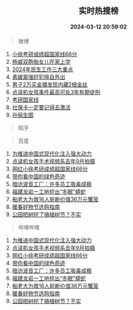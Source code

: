 <div align="center"><h2>实时热搜榜</h2><h4>2024-03-12 20:59:02</h4></div>

> 微博  

1. [小徐考研成绩超国家线66分](https://s.weibo.com/weibo?q=%23%E5%B0%8F%E5%BE%90%E8%80%83%E7%A0%94%E6%88%90%E7%BB%A9%E8%B6%85%E5%9B%BD%E5%AE%B6%E7%BA%BF66%E5%88%86%23&t=31&band_rank=1&Refer=top)<br />
2. [杨威双胞胎女儿在家上学](https://s.weibo.com/weibo?q=%23%E6%9D%A8%E5%A8%81%E5%8F%8C%E8%83%9E%E8%83%8E%E5%A5%B3%E5%84%BF%E5%9C%A8%E5%AE%B6%E4%B8%8A%E5%AD%A6%23&t=31&band_rank=2&Refer=top)<br />
3. [2024年民生工作三大重点](https://s.weibo.com/weibo?q=%232024%E5%B9%B4%E6%B0%91%E7%94%9F%E5%B7%A5%E4%BD%9C%E4%B8%89%E5%A4%A7%E9%87%8D%E7%82%B9%23&t=31&band_rank=3&Refer=top)<br />
4. [素媛案强奸犯擅自外出](https://s.weibo.com/weibo?q=%23%E7%B4%A0%E5%AA%9B%E6%A1%88%E5%BC%BA%E5%A5%B8%E7%8A%AF%E6%93%85%E8%87%AA%E5%A4%96%E5%87%BA%23&t=31&band_rank=4&Refer=top)<br />
5. [男子2万买金镯发现内藏2根金丝](https://s.weibo.com/weibo?q=%23%E7%94%B7%E5%AD%902%E4%B8%87%E4%B9%B0%E9%87%91%E9%95%AF%E5%8F%91%E7%8E%B0%E5%86%85%E8%97%8F2%E6%A0%B9%E9%87%91%E4%B8%9D%23&t=31&band_rank=5&Refer=top)<br />
6. [点读机女孩事件最高可处3年有期徒刑](https://s.weibo.com/weibo?q=%23%E7%82%B9%E8%AF%BB%E6%9C%BA%E5%A5%B3%E5%AD%A9%E4%BA%8B%E4%BB%B6%E6%9C%80%E9%AB%98%E5%8F%AF%E5%A4%843%E5%B9%B4%E6%9C%89%E6%9C%9F%E5%BE%92%E5%88%91%23&t=31&band_rank=6&Refer=top)<br />
7. [考研国家线](https://s.weibo.com/weibo?q=%E8%80%83%E7%A0%94%E5%9B%BD%E5%AE%B6%E7%BA%BF&t=31&band_rank=7&Refer=top)<br />
8. [社保卡一定要记得去激活](https://s.weibo.com/weibo?q=%23%E7%A4%BE%E4%BF%9D%E5%8D%A1%E4%B8%80%E5%AE%9A%E8%A6%81%E8%AE%B0%E5%BE%97%E5%8E%BB%E6%BF%80%E6%B4%BB%23&t=31&band_rank=8&Refer=top)<br />
9. [孙俪生图](https://s.weibo.com/weibo?q=%23%E5%AD%99%E4%BF%AA%E7%94%9F%E5%9B%BE%23&t=31&band_rank=9&Refer=top)<br />

> 知乎  


> 百度  

1. [为推进中国式现代化注入强大动力](https://www.baidu.com/s?wd=%E4%B8%BA%E6%8E%A8%E8%BF%9B%E4%B8%AD%E5%9B%BD%E5%BC%8F%E7%8E%B0%E4%BB%A3%E5%8C%96%E6%B3%A8%E5%85%A5%E5%BC%BA%E5%A4%A7%E5%8A%A8%E5%8A%9B&sa=fyb_news&rsv_dl=fyb_news)<br />
2. [点读机女孩手术视频系去年9月拍摄](https://www.baidu.com/s?wd=%E7%82%B9%E8%AF%BB%E6%9C%BA%E5%A5%B3%E5%AD%A9%E6%89%8B%E6%9C%AF%E8%A7%86%E9%A2%91%E7%B3%BB%E5%8E%BB%E5%B9%B49%E6%9C%88%E6%8B%8D%E6%91%84&sa=fyb_news&rsv_dl=fyb_news)<br />
3. [网红小徐考研成绩超国家线66分](https://www.baidu.com/s?wd=%E7%BD%91%E7%BA%A2%E5%B0%8F%E5%BE%90%E8%80%83%E7%A0%94%E6%88%90%E7%BB%A9%E8%B6%85%E5%9B%BD%E5%AE%B6%E7%BA%BF66%E5%88%86&sa=fyb_news&rsv_dl=fyb_news)<br />
4. [带你看中国的绿色奇迹](https://www.baidu.com/s?wd=%E5%B8%A6%E4%BD%A0%E7%9C%8B%E4%B8%AD%E5%9B%BD%E7%9A%84%E7%BB%BF%E8%89%B2%E5%A5%87%E8%BF%B9&sa=fyb_news&rsv_dl=fyb_news)<br />
5. [暗访波音工厂：许多员工吸毒成瘾](https://www.baidu.com/s?wd=%E6%9A%97%E8%AE%BF%E6%B3%A2%E9%9F%B3%E5%B7%A5%E5%8E%82%EF%BC%9A%E8%AE%B8%E5%A4%9A%E5%91%98%E5%B7%A5%E5%90%B8%E6%AF%92%E6%88%90%E7%98%BE&sa=fyb_news&rsv_dl=fyb_news)<br />
6. [福建龙岩一工地挖出“冬眠”蟒蛇](https://www.baidu.com/s?wd=%E7%A6%8F%E5%BB%BA%E9%BE%99%E5%B2%A9%E4%B8%80%E5%B7%A5%E5%9C%B0%E6%8C%96%E5%87%BA%E2%80%9C%E5%86%AC%E7%9C%A0%E2%80%9D%E8%9F%92%E8%9B%87&sa=fyb_news&rsv_dl=fyb_news)<br />
7. [船老大为救16人斩断价值36万元蟹笼](https://www.baidu.com/s?wd=%E8%88%B9%E8%80%81%E5%A4%A7%E4%B8%BA%E6%95%9116%E4%BA%BA%E6%96%A9%E6%96%AD%E4%BB%B7%E5%80%BC36%E4%B8%87%E5%85%83%E8%9F%B9%E7%AC%BC&sa=fyb_news&rsv_dl=fyb_news)<br />
8. [暖春好物节选购指南](https://www.baidu.com/s?wd=%E6%9A%96%E6%98%A5%E5%A5%BD%E7%89%A9%E8%8A%82%E9%80%89%E8%B4%AD%E6%8C%87%E5%8D%97&sa=fyb_news&rsv_dl=fyb_news)<br />
9. [公园把树挖了搞植树节？不实](https://www.baidu.com/s?wd=%E5%85%AC%E5%9B%AD%E6%8A%8A%E6%A0%91%E6%8C%96%E4%BA%86%E6%90%9E%E6%A4%8D%E6%A0%91%E8%8A%82%EF%BC%9F%E4%B8%8D%E5%AE%9E&sa=fyb_news&rsv_dl=fyb_news)<br />

> 哔哩哔哩  

1. [为推进中国式现代化注入强大动力](https://www.baidu.com/s?wd=%E4%B8%BA%E6%8E%A8%E8%BF%9B%E4%B8%AD%E5%9B%BD%E5%BC%8F%E7%8E%B0%E4%BB%A3%E5%8C%96%E6%B3%A8%E5%85%A5%E5%BC%BA%E5%A4%A7%E5%8A%A8%E5%8A%9B&sa=fyb_news&rsv_dl=fyb_news)<br />
2. [点读机女孩手术视频系去年9月拍摄](https://www.baidu.com/s?wd=%E7%82%B9%E8%AF%BB%E6%9C%BA%E5%A5%B3%E5%AD%A9%E6%89%8B%E6%9C%AF%E8%A7%86%E9%A2%91%E7%B3%BB%E5%8E%BB%E5%B9%B49%E6%9C%88%E6%8B%8D%E6%91%84&sa=fyb_news&rsv_dl=fyb_news)<br />
3. [网红小徐考研成绩超国家线66分](https://www.baidu.com/s?wd=%E7%BD%91%E7%BA%A2%E5%B0%8F%E5%BE%90%E8%80%83%E7%A0%94%E6%88%90%E7%BB%A9%E8%B6%85%E5%9B%BD%E5%AE%B6%E7%BA%BF66%E5%88%86&sa=fyb_news&rsv_dl=fyb_news)<br />
4. [带你看中国的绿色奇迹](https://www.baidu.com/s?wd=%E5%B8%A6%E4%BD%A0%E7%9C%8B%E4%B8%AD%E5%9B%BD%E7%9A%84%E7%BB%BF%E8%89%B2%E5%A5%87%E8%BF%B9&sa=fyb_news&rsv_dl=fyb_news)<br />
5. [暗访波音工厂：许多员工吸毒成瘾](https://www.baidu.com/s?wd=%E6%9A%97%E8%AE%BF%E6%B3%A2%E9%9F%B3%E5%B7%A5%E5%8E%82%EF%BC%9A%E8%AE%B8%E5%A4%9A%E5%91%98%E5%B7%A5%E5%90%B8%E6%AF%92%E6%88%90%E7%98%BE&sa=fyb_news&rsv_dl=fyb_news)<br />
6. [福建龙岩一工地挖出“冬眠”蟒蛇](https://www.baidu.com/s?wd=%E7%A6%8F%E5%BB%BA%E9%BE%99%E5%B2%A9%E4%B8%80%E5%B7%A5%E5%9C%B0%E6%8C%96%E5%87%BA%E2%80%9C%E5%86%AC%E7%9C%A0%E2%80%9D%E8%9F%92%E8%9B%87&sa=fyb_news&rsv_dl=fyb_news)<br />
7. [船老大为救16人斩断价值36万元蟹笼](https://www.baidu.com/s?wd=%E8%88%B9%E8%80%81%E5%A4%A7%E4%B8%BA%E6%95%9116%E4%BA%BA%E6%96%A9%E6%96%AD%E4%BB%B7%E5%80%BC36%E4%B8%87%E5%85%83%E8%9F%B9%E7%AC%BC&sa=fyb_news&rsv_dl=fyb_news)<br />
8. [暖春好物节选购指南](https://www.baidu.com/s?wd=%E6%9A%96%E6%98%A5%E5%A5%BD%E7%89%A9%E8%8A%82%E9%80%89%E8%B4%AD%E6%8C%87%E5%8D%97&sa=fyb_news&rsv_dl=fyb_news)<br />
9. [公园把树挖了搞植树节？不实](https://www.baidu.com/s?wd=%E5%85%AC%E5%9B%AD%E6%8A%8A%E6%A0%91%E6%8C%96%E4%BA%86%E6%90%9E%E6%A4%8D%E6%A0%91%E8%8A%82%EF%BC%9F%E4%B8%8D%E5%AE%9E&sa=fyb_news&rsv_dl=fyb_news)<br />

